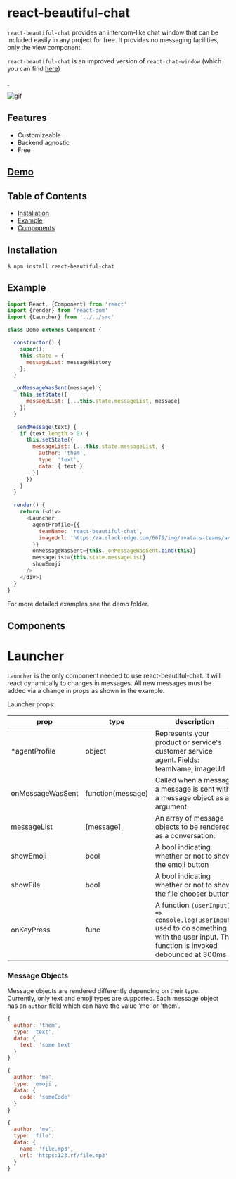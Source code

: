 # react-beautiful-chat

`react-beautiful-chat` provides an intercom-like chat window that can be included easily in any project for free. It provides no messaging facilities, only the view component.

`react-beautiful-chat` is an improved version of `react-chat-window` (which you can find [here](https://github.com/kingofthestack/react-live-chat))

<a href="https://www.npmjs.com/package/react-beautiful-chat" target="\_parent">
  <img alt="" src="https://img.shields.io/npm/dm/react-beautiful-chat.svg" />
</a>
<a href="https://github.com/mattmezza/react-beautiful-chat" target="\_parent">
  <img alt="" src="https://img.shields.io/github/stars/mattmezza/react-beautiful-chat.svg?style=social&label=Star" />
</a>

![gif](https://media.giphy.com/media/3ohs4wE4DqXw84xAMo/giphy.gif)

## Features

- Customizeable
- Backend agnostic
- Free

## [Demo](https://mattmezza.github.io/react-beautiful-chat/)

## Table of Contents
- [Installation](#installation)
- [Example](#example)
- [Components](#api)

## Installation

```
$ npm install react-beautiful-chat
```

## Example

``` javascript
import React, {Component} from 'react'
import {render} from 'react-dom'
import {Launcher} from '../../src'

class Demo extends Component {

  constructor() {
    super();
    this.state = {
      messageList: messageHistory
    };
  }

  _onMessageWasSent(message) {
    this.setState({
      messageList: [...this.state.messageList, message]
    })
  }

  _sendMessage(text) {
    if (text.length > 0) {
      this.setState({
        messageList: [...this.state.messageList, {
          author: 'them',
          type: 'text',
          data: { text }
        }]
      })
    }
  }

  render() {
    return (<div>
      <Launcher
        agentProfile={{
          teamName: 'react-beautiful-chat',
          imageUrl: 'https://a.slack-edge.com/66f9/img/avatars-teams/ava_0001-34.png'
        }}
        onMessageWasSent={this._onMessageWasSent.bind(this)}
        messageList={this.state.messageList}
        showEmoji
      />
    </div>)
  }
}
```

For more detailed examples see the demo folder.

## Components

# Launcher

`Launcher` is the only component needed to use react-beautiful-chat. It will react dynamically to changes in messages. All new messages must be added via a change in props as shown in the example.

Launcher props:

|prop | type   | description |
|-----|--------|---------------|
| *agentProfile | object | Represents your product or service's customer service agent. Fields: teamName, imageUrl|
| onMessageWasSent | function(message) | Called when a message a message is sent with a message object as an argument. |
| messageList | [message] | An array of message objects to be rendered as a conversation. |
| showEmoji | bool | A bool indicating whether or not to show the emoji button
| showFile | bool | A bool indicating whether or not to show the file chooser button
| onKeyPress | func | A function `(userInput) => console.log(userInput)` used to do something with the user input. The function is invoked debounced at 300ms


### Message Objects

Message objects are rendered differently depending on their type. Currently, only text and emoji types are supported. Each message object has an `author` field which can have the value 'me' or 'them'.

``` javascript
{
  author: 'them',
  type: 'text',
  data: {
    text: 'some text'
  }
}

{
  author: 'me',
  type: 'emoji',
  data: {
    code: 'someCode'
  }
}

{
  author: 'me',
  type: 'file',
  data: {
    name: 'file.mp3',
    url: 'https:123.rf/file.mp3'
  }
}

```

